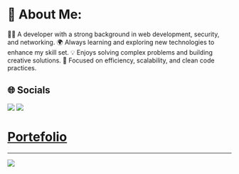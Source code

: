 # 💫 About Me:
👨‍💻 A developer with a strong background in web development, security, and networking. 
🌍 Always learning and exploring new technologies to enhance my skill set. 
💡 Enjoys solving complex problems and building creative solutions. 
🎯 Focused on efficiency, scalability, and clean code practices.


## 🌐 Socials
<div align="left">
  <a href="https://www.linkedin.com/in/-jorgematos/"><img src="https://img.shields.io/badge/LinkedIn-%230077B5.svg?logo=linkedin&logoColor=white&style=for-the-badge" /></a>
  <a href="https://x.com/Jafm_16"><img src="https://img.shields.io/badge/X-black.svg?logo=X&logoColor=white&style=for-the-badge" /></a>
</div>

# [Portefolio]([https://github.com/taleex](https://taleex.netlify.app/))

---
[![](https://visitcount.itsvg.in/api?id=Taleex&icon=0&color=0)](https://visitcount.itsvg.in)

<!-- Proudly created with GPRM ( https://gprm.itsvg.in ) -->
